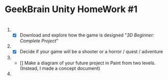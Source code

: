 # GeekBrain Unity HomeWork #1 <h1> 
1. - [x] Download and explore how the game is designed "*3D Beginner: Complete Project*"
2. - [x] Decide if your game will be a shooter or a horror / quest / adventure
3. - []  Make a diagram of your future project in Paint from two levels. (Instead, I made a concept document)
4. 
